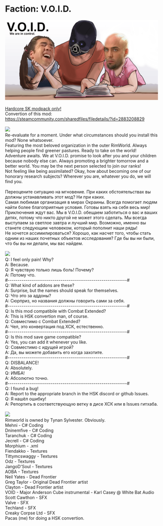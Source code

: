 # Faction: V.O.I.D.
![Preview](/__PREVIEW__/VOID.png?raw=true "Preview")<br><br>
[Hardcore SK modpack only!](https://github.com/skyarkhangel/Hardcore-SK/tree/development)
<br>
Convertion of this mod:<br>
https://steamcommunity.com/sharedfiles/filedetails/?id=2883208829
<br><br>
<img src="https://i.imgur.com/svEwA2k.png"><br>
Re-evaluate for a moment. Under what circumstances should you install this mod? None whatsoever.<br>
Featuring the most beloved organization in the outer RimWorld. Always helping people find greener pastures. Ready to take on the world!<br>
Adventure awaits. We at V.O.I.D. promise to look after you and your children because nobody else can. Always promoting a brighter tomorrow and a better world. You may be the next person selected to join our ranks!<br>
Not feeling like being assimilated? Okay, how about becoming one of our honorary research subjects? Wherever you are, whatever you do, we will find you.<br>
<br>
Переоцените ситуацию на мгновение. При каких обстоятельствах вы должны устанавливать этот мод? Ни при каких.<br>
Самая любимая организация в мирах Окраины. Всегда помогает людям найти более благоприятные условия. Готовы взять на себя весь мир!<br>
Приключения ждут вас. Мы в V.O.I.D. обещаем заботиться о вас и ваших детях, потому что никто другой не может этого сделать. Мы всегда выступаем за светлое завтра и лучший мир. Возможно, именно вы станете следующим человеком, который пополнит наши ряды!<br>
Не хочется ассимилироваться? Хорошо, как насчет того, чтобы стать одним из наших почетных объектов исследования? Где бы вы ни были, что бы вы ни делали, мы вас найдем.<br>
<br>
<img src="https://i.imgur.com/5KVUmeE.png"><br>
Q: I feel only pain! Why?<br>
A: Because.<br>
Q: Я чувствую только лишь боль! Почему?<br>
A: Потому что.<br>
#-------------------------------------------------------------#<br>
Q: What kind of addons are these?<br>
A: Surprise, but the names should speak for themselves.<br>
Q: Что это за аддоны?<br>
A: Сюрприз, но названия должны говорить сами за себя.<br>
#-------------------------------------------------------------#<br>
Q: Is this mod compatibile with Combat Extended?<br>
A: This is HSK convertion man, of course.<br>
Q: Совместимо с Combat Extended?<br>
A: Чел, это конвертация под ХСК, естественно.<br>
#-------------------------------------------------------------#<br>
Q: Is this mod save game compatible?<br>
A: Yes, you can add it whenever you like.<br>
Q: Совместимо с идущей игрой?<br>
A: Да, вы можете добавить его когда захотите.<br>
#-------------------------------------------------------------#<br>
Q: DISBALANCE!<br>
A: Absolutely.<br>
Q: ИМБА!<br>
A: Абсолютно точно.<br>
#-------------------------------------------------------------#<br>
Q: I found a bug!<br>
A: Report to the appropriate branch in the HSK discord or github Issues.<br>
Q: Я нашёл ошибку!<br>
A: Репортить в соответствующую ветку в дисе ХСК или в Issues гитхаба.<br>
<br>
<img src="https://i.imgur.com/fdngbbh.png"><br>
Rimworld is owned by Tynan Sylvester. Obviously.<br>
Mehni - C# Coding<br>
Dninemfive - C# Coding<br>
Taranchuk - C# Coding<br>
Jecrell - C# Coding<br>
Morphium - .xml<br>
Fiendakko - Textures<br>
Tittymcswaggy - Textures<br>
Odz - Textures<br>
JangoD'Soul - Textures<br>
AOBA - Textures<br>
Neil Yates - Dead Frontier<br>
Greg Taylor - Original Dead Frontier artist<br>
Clayton - Dead Frontier artist<br>
VOID - Major Anderson
Cube instrumental - Karl Casey @ White Bat Audio<br>
Scott Cawthon - SFX<br>
Valve - SFX<br>
Techland - SFX<br>
Creaky Corpse Ltd - SFX<br>
Pacas (me) for doing a HSK convertion.<br>
